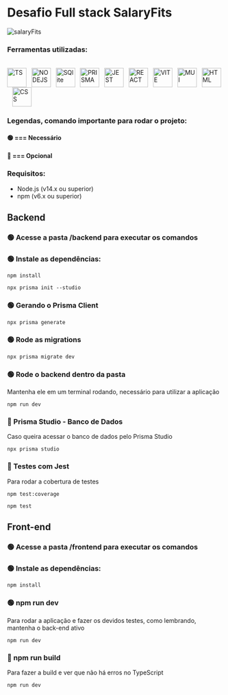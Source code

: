 # Desafio Full stack SalaryFits

![salaryFits](https://github.com/Anderson-Zobel/salaryfits-desafio/assets/87586643/b8c6196a-c268-4bba-88ae-2c940f0ecf2f)

### Ferramentas utilizadas:

<div style="display: inline_block" align="left"><br>
   <img align="center" alt="TS" width="45"  src="https://cdn.jsdelivr.net/gh/devicons/devicon/icons/typescript/typescript-original.svg" />&nbsp;&nbsp;
   <img align="center" alt="NODEJS" width="45"  src="https://cdn.jsdelivr.net/gh/devicons/devicon/icons/nodejs/nodejs-original.svg" />&nbsp;&nbsp;
   <img align="center" alt="SQlite" width="45"   src="https://cdn.jsdelivr.net/gh/devicons/devicon/icons/sqlite/sqlite-original.svg" />&nbsp;&nbsp;
   <img align="center" alt="PRISMA" width="45"   src="https://cdn.freelogovectors.net/wp-content/uploads/2022/01/prisma_logo-freelogovectors.net_.png" />&nbsp;&nbsp;
   <img align="center" alt="JEST" width="45"      src="https://cdn.jsdelivr.net/gh/devicons/devicon/icons/jest/jest-plain.svg"  />&nbsp;&nbsp;
   <img align="center" alt="REACT" width="45"   src="https://cdn.jsdelivr.net/gh/devicons/devicon/icons/react/react-original.svg" />&nbsp;&nbsp;
   <img align="center" alt="VITE" width="45"   src="https://www.svgrepo.com/show/374167/vite.svg" />&nbsp;&nbsp;
   <img align="center" alt="MUI" width="45"   src="https://cdn.worldvectorlogo.com/logos/material-ui-1.svg" />&nbsp;&nbsp;
   <img align="center" alt="HTML" width="45" src="https://cdn.jsdelivr.net/gh/devicons/devicon/icons/html5/html5-original.svg" />&nbsp;&nbsp;
   <img align="center" alt="CSS" width="45"  src="https://cdn.jsdelivr.net/gh/devicons/devicon/icons/css3/css3-original.svg" />&nbsp;&nbsp;
 </div>


### Legendas, comando importante para rodar o projeto:
#### 🟢 === Necessário 
#### 🔵 === Opcional


### Requisitos:
 - Node.js (v14.x ou superior)
 - npm (v6.x ou superior)

## Backend
### 🟢 Acesse a pasta /backend para executar os comandos

### 🟢 Instale as dependências:
```
npm install
```

```
npx prisma init --studio
```

### 🟢 Gerando o Prisma Client
```
npx prisma generate
```

### 🟢 Rode as migrations
```
npx prisma migrate dev
```

### 🟢 Rode o backend dentro da pasta
Mantenha ele em um terminal rodando, necessário para utilizar a aplicação
```
npm run dev
```

### 🔵 Prisma Studio - Banco de Dados
Caso queira acessar o banco de dados pelo Prisma Studio
```
npx prisma studio
```

### 🔵 Testes com Jest
Para rodar a cobertura de testes
```
npm test:coverage
```
```
npm test
```

## Front-end
### 🟢 Acesse a pasta /frontend para executar os comandos

### 🟢 Instale as dependências:
```
npm install
```

### 🟢 npm run dev
Para rodar a aplicação e fazer os devidos testes, como lembrando, mantenha o back-end ativo
```
npm run dev
```

### 🔵 npm run build
Para fazer a build e ver que não há erros no TypeScript
```
npm run dev
```

